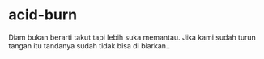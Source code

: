 # acid-burn
Diam bukan berarti takut tapi lebih suka memantau. Jika kami sudah turun tangan itu tandanya sudah tidak bisa di biarkan..
